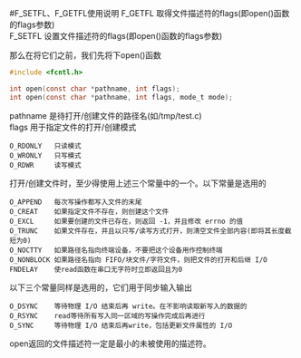 #F_SETFL、F_GETFL使用说明
F_GETFL  取得文件描述符的flags(即open()函数的flags参数)       
F_SETFL  设置文件描述符的flags(即open()函数的flags参数)         

那么在将它们之前，我们先将下open()函数
```c
#include <fcntl.h>

int open(const char *pathname, int flags);
int open(const char *pathname, int flags, mode_t mode);
```
pathname  是待打开/创建文件的路径名(如/tmp/test.c)          
flags     用于指定文件的打开/创建模式        
```text
O_RDONLY   只读模式
O_WRONLY   只写模式
O_RDWR     读写模式
```
打开/创建文件时，至少得使用上述三个常量中的一个。以下常量是选用的
```text
O_APPEND   每次写操作都写入文件的末尾
O_CREAT    如果指定文件不存在，则创建这个文件
O_EXCL     如果要创建的文件已存在，则返回 -1，并且修改 errno 的值
O_TRUNC    如果文件存在，并且以只写/读写方式打开，则清空文件全部内容(即将其长度截短为0)
O_NOCTTY   如果路径名指向终端设备，不要把这个设备用作控制终端
O_NONBLOCK 如果路径名指向 FIFO/块文件/字符文件，则把文件的打开和后继 I/O
FNDELAY    使read函数在串口无字符时立即返回且为0
```
以下三个常量同样是选用的，它们用于同步输入输出
```text
O_DSYNC    等待物理 I/O 结束后再 write。在不影响读取新写入的数据的
O_RSYNC    read等待所有写入同一区域的写操作完成后再进行
O_SYNC     等待物理 I/O 结束后再write，包括更新文件属性的 I/O
```
open返回的文件描述符一定是最小的未被使用的描述符。
